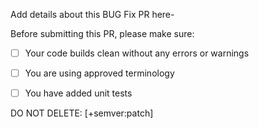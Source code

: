 Add details about this BUG Fix PR here- 



Before submitting this PR, please make sure: 
- [ ] Your code builds clean without any errors or warnings 
- [ ] You are using approved terminology 
- [ ] You have added unit tests 


DO NOT DELETE: [+semver:patch]